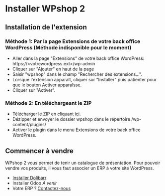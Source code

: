 # Installer WPshop 2

## Installation de l'extension

### Méthode 1: Par la page Extensions de votre back office WordPress (Méthode indisponible pour le moment)

* Aller dans la page "Extensions" de votre back office WordPress: https://<votrewordpress.ext>/wp-admin
* Cliquer sur "Ajouter" en haut de la page
* Saisir "wpshop" dans le champ "Rechercher des extensions...".
* Lorsque l'extension apparaît, cliquer sur "Installer" puis patienter pour que le bouton Activer apparaîsse.
* Cliquer sur "Activer".

### Méthode 2: En téléchargeant le ZIP

* Télécharger le ZIP en cliquant [ici](https://github.com/Eoxia/wpshop/archive/2.0.0.zip).
* Dézipper et envoyer le dossier wpshop dans le répertoire /wp-content/plugins/
* Activer le plugin dans le menu Extensions de votre back office WordPress.

## Commencer à vendre

WPshop 2 vous permet de tenir un catalogue de présentation.
Pour pouvoir vendre vos produits, il vous faut associer un ERP à votre site WordPress.

* [Installer Dolibarr](https://github.com/Eoxia/wpshop-docs/blob/master/pages/installation/dolibarr.md)
* Installer Odoo *A venir*
* Votre ERP ? [Contactez-nous](https://www.eoxia.com/contact/)
